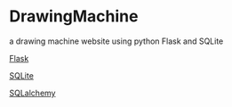 # DrawingMachine
a drawing machine website using python Flask and SQLite

[Flask](http://flask.pocoo.org/)

[SQLite](https://sqlite.org/)

[SQLalchemy](http://www.sqlalchemy.org/)
